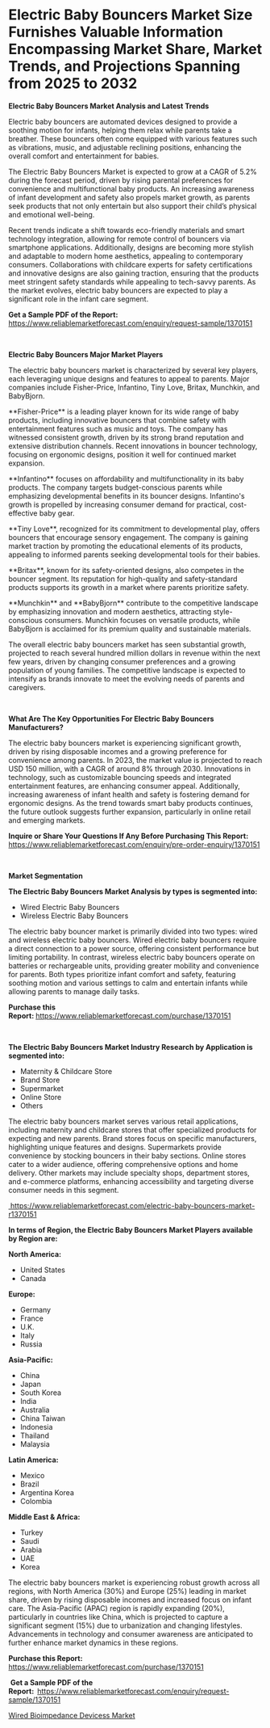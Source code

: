 <p><h1>Electric Baby Bouncers Market Size Furnishes Valuable Information Encompassing Market Share, Market Trends, and Projections Spanning from 2025 to 2032</h1></p><p><strong>Electric Baby Bouncers Market Analysis and Latest Trends</strong></p>
<p><p>Electric baby bouncers are automated devices designed to provide a soothing motion for infants, helping them relax while parents take a breather. These bouncers often come equipped with various features such as vibrations, music, and adjustable reclining positions, enhancing the overall comfort and entertainment for babies. </p><p>The Electric Baby Bouncers Market is expected to grow at a CAGR of 5.2% during the forecast period, driven by rising parental preferences for convenience and multifunctional baby products. An increasing awareness of infant development and safety also propels market growth, as parents seek products that not only entertain but also support their child’s physical and emotional well-being. </p><p>Recent trends indicate a shift towards eco-friendly materials and smart technology integration, allowing for remote control of bouncers via smartphone applications. Additionally, designs are becoming more stylish and adaptable to modern home aesthetics, appealing to contemporary consumers. Collaborations with childcare experts for safety certifications and innovative designs are also gaining traction, ensuring that the products meet stringent safety standards while appealing to tech-savvy parents. As the market evolves, electric baby bouncers are expected to play a significant role in the infant care segment.</p></p>
<p><strong>Get a Sample PDF of the Report:&nbsp;</strong> <a href="https://www.reliablemarketforecast.com/enquiry/request-sample/1370151?utm_campaign=2316&utm_medium=2&utm_source=Github&utm_content=ia&utm_term=22032025&utm_id=electric-baby-bouncers">https://www.reliablemarketforecast.com/enquiry/request-sample/1370151</a></p>
<p>&nbsp;</p>
<p><strong>Electric Baby Bouncers Major Market Players</strong></p>
<p><p>The electric baby bouncers market is characterized by several key players, each leveraging unique designs and features to appeal to parents. Major companies include Fisher-Price, Infantino, Tiny Love, Britax, Munchkin, and BabyBjorn.</p><p>**Fisher-Price** is a leading player known for its wide range of baby products, including innovative bouncers that combine safety with entertainment features such as music and toys. The company has witnessed consistent growth, driven by its strong brand reputation and extensive distribution channels. Recent innovations in bouncer technology, focusing on ergonomic designs, position it well for continued market expansion.</p><p>**Infantino** focuses on affordability and multifunctionality in its baby products. The company targets budget-conscious parents while emphasizing developmental benefits in its bouncer designs. Infantino's growth is propelled by increasing consumer demand for practical, cost-effective baby gear.</p><p>**Tiny Love**, recognized for its commitment to developmental play, offers bouncers that encourage sensory engagement. The company is gaining market traction by promoting the educational elements of its products, appealing to informed parents seeking developmental tools for their babies.</p><p>**Britax**, known for its safety-oriented designs, also competes in the bouncer segment. Its reputation for high-quality and safety-standard products supports its growth in a market where parents prioritize safety.</p><p>**Munchkin** and **BabyBjorn** contribute to the competitive landscape by emphasizing innovation and modern aesthetics, attracting style-conscious consumers. Munchkin focuses on versatile products, while BabyBjorn is acclaimed for its premium quality and sustainable materials.</p><p>The overall electric baby bouncers market has seen substantial growth, projected to reach several hundred million dollars in revenue within the next few years, driven by changing consumer preferences and a growing population of young families. The competitive landscape is expected to intensify as brands innovate to meet the evolving needs of parents and caregivers.</p></p>
<p>&nbsp;</p>
<p><strong>What Are The Key Opportunities For Electric Baby Bouncers Manufacturers?</strong></p>
<p><p>The electric baby bouncers market is experiencing significant growth, driven by rising disposable incomes and a growing preference for convenience among parents. In 2023, the market value is projected to reach USD 150 million, with a CAGR of around 8% through 2030. Innovations in technology, such as customizable bouncing speeds and integrated entertainment features, are enhancing consumer appeal. Additionally, increasing awareness of infant health and safety is fostering demand for ergonomic designs. As the trend towards smart baby products continues, the future outlook suggests further expansion, particularly in online retail and emerging markets.</p></p>
<p><strong>Inquire or Share Your Questions If Any Before Purchasing This Report:</strong> <a href="https://www.reliablemarketforecast.com/enquiry/pre-order-enquiry/1370151?utm_campaign=2316&utm_medium=2&utm_source=Github&utm_content=ia&utm_term=22032025&utm_id=electric-baby-bouncers">https://www.reliablemarketforecast.com/enquiry/pre-order-enquiry/1370151</a></p>
<p>&nbsp;</p>
<p><strong>Market Segmentation</strong></p>
<p><strong>The Electric Baby Bouncers Market Analysis by types is segmented into:</strong></p>
<p><ul><li>Wired Electric Baby Bouncers</li><li>Wireless Electric Baby Bouncers</li></ul></p>
<p><p>The electric baby bouncer market is primarily divided into two types: wired and wireless electric baby bouncers. Wired electric baby bouncers require a direct connection to a power source, offering consistent performance but limiting portability. In contrast, wireless electric baby bouncers operate on batteries or rechargeable units, providing greater mobility and convenience for parents. Both types prioritize infant comfort and safety, featuring soothing motion and various settings to calm and entertain infants while allowing parents to manage daily tasks.</p></p>
<p><strong>Purchase this Report:&nbsp;</strong><a href="https://www.reliablemarketforecast.com/purchase/1370151?utm_campaign=2316&utm_medium=2&utm_source=Github&utm_content=ia&utm_term=22032025&utm_id=electric-baby-bouncers">https://www.reliablemarketforecast.com/purchase/1370151</a></p>
<p>&nbsp;</p>
<p><strong>The Electric Baby Bouncers Market Industry Research by Application is segmented into:</strong></p>
<p><ul><li>Maternity & Childcare Store</li><li>Brand Store</li><li>Supermarket</li><li>Online Store</li><li>Others</li></ul></p>
<p><p>The electric baby bouncers market serves various retail applications, including maternity and childcare stores that offer specialized products for expecting and new parents. Brand stores focus on specific manufacturers, highlighting unique features and designs. Supermarkets provide convenience by stocking bouncers in their baby sections. Online stores cater to a wider audience, offering comprehensive options and home delivery. Other markets may include specialty shops, department stores, and e-commerce platforms, enhancing accessibility and targeting diverse consumer needs in this segment.</p></p>
<p><a href="https://www.reliablemarketforecast.com/electric-baby-bouncers-market-r1370151?utm_campaign=2316&utm_medium=2&utm_source=Github&utm_content=ia&utm_term=22032025&utm_id=electric-baby-bouncers">&nbsp;https://www.reliablemarketforecast.com/electric-baby-bouncers-market-r1370151</a></p>
<p><strong>In terms of Region, the Electric Baby Bouncers Market Players available by Region are:</strong></p>
<p>
    <p> <strong> North America: </strong>
        <ul>
            <li>United States</li>
            <li>Canada</li>
        </ul>
        </p> 
    <p> <strong> Europe: </strong>
        <ul>
            <li>Germany</li>
            <li>France</li>
            <li>U.K.</li>
            <li>Italy</li>
            <li>Russia</li>
        </ul>
        </p> 
    <p> <strong> Asia-Pacific: </strong>
        <ul>
            <li>China</li>
            <li>Japan</li>
            <li>South Korea</li>
            <li>India</li>
            <li>Australia</li>
            <li>China Taiwan</li>
            <li>Indonesia</li>
            <li>Thailand</li>
            <li>Malaysia</li>
        </ul>
        </p> 
    <p> <strong> Latin America: </strong>
        <ul>
            <li>Mexico</li>
            <li>Brazil</li>
            <li>Argentina Korea</li>
            <li>Colombia</li>
        </ul>
        </p> 
    <p> <strong> Middle East & Africa: </strong>
        <ul>
            <li>Turkey</li>
            <li>Saudi</li>
            <li>Arabia</li>
            <li>UAE</li>
            <li>Korea</li>
        </ul>
    </p>
    </p>
<p><p>The electric baby bouncers market is experiencing robust growth across all regions, with North America (30%) and Europe (25%) leading in market share, driven by rising disposable incomes and increased focus on infant care. The Asia-Pacific (APAC) region is rapidly expanding (20%), particularly in countries like China, which is projected to capture a significant segment (15%) due to urbanization and changing lifestyles. Advancements in technology and consumer awareness are anticipated to further enhance market dynamics in these regions.</p></p>
<p><strong>Purchase this Report: </strong><a href="https://www.reliablemarketforecast.com/purchase/1370151?utm_campaign=2316&utm_medium=2&utm_source=Github&utm_content=ia&utm_term=22032025&utm_id=electric-baby-bouncers">https://www.reliablemarketforecast.com/purchase/1370151</a></p>
<p>&nbsp;<strong>Get a Sample PDF of the Report:&nbsp;&nbsp;</strong><a href="https://www.reliablemarketforecast.com/enquiry/request-sample/1370151?utm_campaign=2316&utm_medium=2&utm_source=Github&utm_content=ia&utm_term=22032025&utm_id=electric-baby-bouncers">https://www.reliablemarketforecast.com/enquiry/request-sample/1370151</a></p>
<p><strong></strong></p>
<p><p><a href="https://github.com/sungbruington660/Market-Research-Report-List-1/blob/main/wired-bioimpedance-devicess-market.md?utm_campaign=2316&utm_medium=2&utm_source=Github&utm_content=ia&utm_term=22032025&utm_id=electric-baby-bouncers">Wired Bioimpedance Devicess Market</a></p></p>